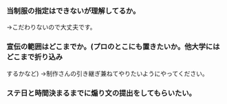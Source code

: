 ### 当制服の指定はできないが理解してるか。
→こだわりないので大丈夫です。
### 宣伝の範囲はどこまでか。(プロのとこにも置きたいか。他大学にはどこまで折り込み
するかなど)
→制作さんの引き継ぎ兼ねてやりたいようにやってください。
### ステ日と時間決まるまでに煽り文の提出をしてもらいたい。

